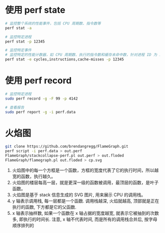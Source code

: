 # 使用 perf state
```bash
# 监控整个系统的性能事件，包括 CPU 周期数、指令数等
perf stat -a

# 监控特定进程
perf stat -p 12345

# 监控特定事件
# 监控特定的性能计数器，如 CPU 周期数、执行的指令数和缓存未命中数，针对进程 ID 为 12345 的进程。
perf stat -e cycles,instructions,cache-misses -p 12345
```

# 使用 perf record
```bash
# 监控特定进程
sudo perf record -g -F 99 -p 4142

# 查看报告
sudo perf report -g -i perf.data
```


# 火焰图
```bash
git clone https://github.com/brendangregg/FlameGraph.git
perf script -i perf.data > out.perf
FlameGraph/stackcollapse-perf.pl out.perf > out.floded
FlameGraph/flamegraph.pl out.floded > cp.svg
```
1. 火焰图中的每一个方框是一个函数，方框的宽度代表了它的执行时间，所以越宽的函数，执行越久。  
2. 火焰图的楼层每高一层，就是更深一级的函数被调用，最顶层的函数，是叶子函数。
3. 火焰图是基于 stack 信息生成的 SVG 图片, 用来展示 CPU 的调用栈。
4. y 轴表示调用栈, 每一层都是一个函数. 调用栈越深, 火焰就越高, 顶部就是正在执行的函数, 下方都是它的父函数.
5. x 轴表示抽样数, 如果一个函数在 x 轴占据的宽度越宽, 就表示它被抽到的次数多, 即执行的时间长. 注意, x 轴不代表时间, 而是所有的调用栈合并后, 按字母顺序排列的
